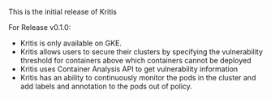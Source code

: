 This is the initial release of Kritis

For Release v0.1.0:
  * Kritis is only available on GKE.
  * Kritis allows users to secure their clusters by specifying the vulnerability threshold for containers above which containers cannot be deployed
  * Kritis uses Container Analysis API to get vulnerability information
  * Kritis has an ability to continuously monitor the pods in the cluster and add labels and annotation to the pods out of policy.

